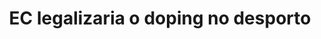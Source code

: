 ---
title: "EC legalizaria o doping no desporto"
infoslide: ""
round: "Round 1"
weight: 1
videos: []
tags: ['Sports', 'Medical Ethics']
layout: "motion"
categories: ["motions"]
---